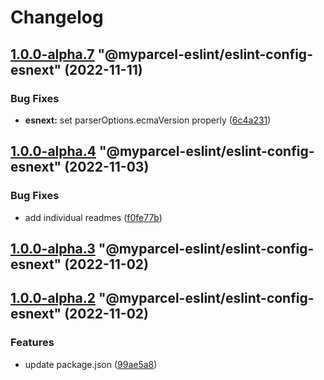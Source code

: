 # Changelog

<!-- MONODEPLOY:BELOW -->

## [1.0.0-alpha.7](https://github/myparcelnl/eslint/compare/@myparcel-eslint/eslint-config-esnext@1.0.0-alpha.6...@myparcel-eslint/eslint-config-esnext@1.0.0-alpha.7) "@myparcel-eslint/eslint-config-esnext" (2022-11-11)


### Bug Fixes

* **esnext:** set parserOptions.ecmaVersion properly ([6c4a231](https://github/myparcelnl/eslint/commit/6c4a2311cae36b9313a5181993b289e882e228d5))




## [1.0.0-alpha.4](https://github/myparcelnl/eslint/compare/@myparcel-eslint/eslint-config-esnext@1.0.0-alpha.3...@myparcel-eslint/eslint-config-esnext@1.0.0-alpha.4) "@myparcel-eslint/eslint-config-esnext" (2022-11-03)


### Bug Fixes

* add individual readmes ([f0fe77b](https://github/myparcelnl/eslint/commit/f0fe77bd13668afdc7472d474aa967771945ae99))




## [1.0.0-alpha.3](https://github/myparcelnl/eslint/compare/@myparcel-eslint/eslint-config-esnext@1.0.0-alpha.2...@myparcel-eslint/eslint-config-esnext@1.0.0-alpha.3) "@myparcel-eslint/eslint-config-esnext" (2022-11-02)




## [1.0.0-alpha.2](https://github/myparcelnl/eslint/compare/@myparcel-eslint/eslint-config-esnext@1.0.0-alpha.0...@myparcel-eslint/eslint-config-esnext@1.0.0-alpha.2) "@myparcel-eslint/eslint-config-esnext" (2022-11-02)


### Features

* update package.json ([99ae5a8](https://github/myparcelnl/eslint/commit/99ae5a866389101f92e0b7ea077306d9dabb44e4))



